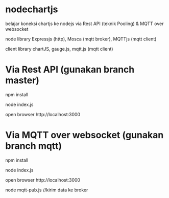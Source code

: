 # nodechartjs
belajar koneksi chartjs ke nodejs via Rest API (teknik Pooling) & MQTT over websocket

node library Expressjs (http), Mosca (mqtt broker), MQTTjs (mqtt client)

client library chartJS, gauge.js, mqtt.js (mqtt client)

# Via Rest API (gunakan branch master)
npm install

node index.js

open browser http://localhost:3000

# Via MQTT over websocket (gunakan branch mqtt)
npm install

node index.js

open browser http://localhost:3000

node mqtt-pub.js //kirim data ke broker
